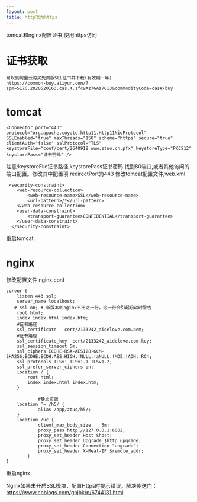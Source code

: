 ```yaml
---
layout: post
title: http改为https
---
```

tomcat和nginx配置证书,使用https访问

# 证书获取
```
可以到阿里云购买免费版SLL证书并下载(有效期一年)
https://common-buy.aliyun.com/?spm=5176.2020520163.cas.4.1fc9Az7GAz7GIJ&commodityCode=cas#/buy
```

# tomcat
```
<Connector port="443" protocol="org.apache.coyote.http11.Http11NioProtocol"         SSLEnabled="true" maxThreads="150" scheme="https" secure="true" clientAuth="false" sslProtocol="TLS" keystoreFile="conf/cert/2640918_www.ztuo.cn.pfx" keystoreType="PKCS12" keystorePass="证书密码" />

```
注意:keystoreFile证书路径,keystorePass证书密码
找到80端口,或者其他访问的端口配置。修改其中配置项 redirectPort为443
修改tomcat配置文件,web.xml

```
 <security-constraint>
    <web-resource-collection>
        <web-resource-name>SSL</web-resource-name>
        <url-pattern>/*</url-pattern>
    </web-resource-collection>
    <user-data-constraint>
        <transport-guarantee>CONFIDENTIAL</transport-guarantee>
    </user-data-constraint>
  </security-constraint>
```
重启tomcat

# nginx
修改配置文件 nginx.conf
```
server {
    listen 443 ssl;
    server_name localhost;
   # ssl on; # 新版本的nginx不用这一行，这一行会引起启动时警告
    root html;
    index index.html index.htm;
    #证书路径
    ssl_certificate   cert/2133242_aidelove.com.pem;
    #证书路径
    ssl_certificate_key  cert/2133242_aidelove.com.key;
    ssl_session_timeout 5m;
    ssl_ciphers ECDHE-RSA-AES128-GCM-SHA256:ECDHE:ECDH:AES:HIGH:!NULL:!aNULL:!MD5:!ADH:!RC4;
    ssl_protocols TLSv1 TLSv1.1 TLSv1.2;
    ssl_prefer_server_ciphers on;
    location / {
        root html;
        index index.html index.htm;
    }
    
            #静态资源
    location ^~ /h5/ {
            alias /app/ztuo/h5/;
    }
    location /uc {
            client_max_body_size    5m;
            proxy_pass http://127.0.0.1:6002;
            proxy_set_header Host $host;
            proxy_set_header Upgrade $http_upgrade;
            proxy_set_header Connection "upgrade";
            proxy_set_header X-Real-IP $remote_addr;
        }
}
```
重启nginx

Nginx如果未开启SSL模块，配置Https时提示错误。解决传送门：
https://www.cnblogs.com/ghjbk/p/6744131.html
